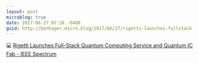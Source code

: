 ```yaml
---
layout: post
microblog: true
date: 2017-06-27 07:28 -0400
guid: http://benhager.micro.blog/2017/06/27/rigetti-launches-fullstack.html
---
```

💻 [Rigetti Launches Full-Stack Quantum Computing Service and Quantum IC Fab - IEEE Spectrum](http://spectrum.ieee.org/tech-talk/computing/software/rigetti-launches-fullstack-quantum-computing-service-and-quantum-ic-fab)
